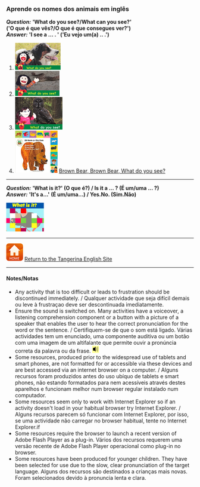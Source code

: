 ### Aprende os nomes dos animais em inglês   

***Question:*** **'What do you see?/What can you see?'**  
**('O que é que vês?/O que é que consegues ver?')**  
***Answer:*** **'I see a ... . ' ('Eu vejo um(a) .. .')**

1. [![dews1](/images/dews1.png)](https://www.youtube.com/watch?v=MCjhynvMunE)
2. [![dews2](/images/dews2.png)](https://www.youtube.com/watch?v=p5qwOxlvyhk)
3. [![dews3](/images/dews3.png)](https://www.youtube.com/watch?v=xQTlPD4ey-4)
4. [![bbbm](/images/bbbm.PNG)](https://www.youtube.com/watch?v=pdHCYgO9zh8) [Brown Bear, Brown Bear, What do you see?](https://www.youtube.com/watch?v=pdHCYgO9zh8)

***

***Question:*** **'What is it?' (O que é?) / Is it a ... ? (É um/uma ... ?)**  
***Answer:*** **'It's a...' (É um/uma...) / Yes.No. (Sim.Não)**

[![fkea](/images/fkea.png)](https://www.youtube.com/watch?v=D_sdGxUxz_4)

***

[![home](/images/home.PNG)](https://tangerina-pt.github.io/English) [Return to the Tangerina English Site](https://tangerina-pt.github.io/English)

***

#### Notes/Notas
* Any activity that is too difficult or leads to frustration should be discontinued immediately. / Qualquer actividade que seja difícil demais ou leve à frustraçao deve ser descontinuada imediatamente.
* Ensure the sound is switched on. Many activities have a voiceover, a listening comprehension component or a button with a picture of a speaker that enables the user to hear the correct pronunciation for the word or the sentence. / Certifiquem-se de que o som está ligado. Várias actividades tem um enunciado, uma componente auditiva ou um botão com uma imagem de um altifalante que permite ouvir a pronúncia correta da palavra ou da frase. ![spkr2](/images/spkr2.PNG)
* Some resources, produced prior to the widespread use of tablets and smart phones, are not formatted for or accessible via these devices and are best accessed via an internet browser on a computer. / Alguns recursos foram produzidos antes do uso ubíquo de tablets e smart phones, não estando formatados para nem acessíveis através destes aparelhos e funcionam melhor num browser regular instalado num computador.
* Some resources seem only to work with Internet Explorer so if an activity doesn't load in your habitual browser try Internet Explorer. / Alguns recursos parecem só funcionar com Internet Explorer, por isso, se uma actividade não carregar no browser habitual, tente no Internet Explorer.if
* Some resources require the browser to launch a recent version of Adobe Flash Player as a plug-in. Vários dos recursos requerem uma versão recente de Adobe Flash Player operacional como plug-in no browser.
* Some resources have been produced for younger children. They have been selected for use due to the slow, clear pronunciation of the target language. Alguns dos recursos são destinados a crianças mais novas. Foram selecionados devido à pronuncia lenta e clara.
